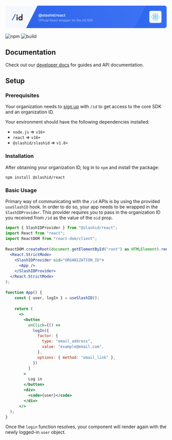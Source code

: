 ![SlashID React SDK](./slashid_react_banner.png)

![npm](https://img.shields.io/npm/v/@slashid/react)
![build](https://github.com/slashid/javascript/actions/workflows/ci.yml/badge.svg)
## Documentation

Check out our [developer docs](https://developer.slashid.dev/) for guides and API documentation.

## Setup

### Prerequisites

Your organization needs to [sign up](https://slashid.dev/request-access) with `/id` to get access to the core SDK and an organization ID.

Your environment should have the following dependencies installed:

- `node.js` => `v16+`
- `react` => `v16+`
- `@slashid/slashid` => `v1.8+`

### Installation

After obtaining your organization ID, log in to `npm` and install the package:

```
npm install @slashid/react
```

### Basic Usage

Primary way of communicating with the `/id` APIs is by using the provided `useSlashID` hook. In order to do so, your app needs to be wrapped in the `SlashIDProvider`. This provider requires you to pass in the organization ID you received from `/id` as the value of the `oid` prop.

```jsx
import { SlashIDProvider } from "@slashid/react";
import React from "react";
import ReactDOM from "react-dom/client";

ReactDOM.createRoot(document.getElementById("root") as HTMLElement).render(
  <React.StrictMode>
    <SlashIDProvider oid="ORGANIZATION_ID">
      <App />
    </SlashIDProvider>
  </React.StrictMode>
);

function App() {
    const { user, logIn } = useSlashID();

    return (
      <>
        <button
          onClick={() =>
            logIn({
              factor: {
                type: "email_address",
                value: "example@email.com",
              },
              options: { method: "email_link" },
            })
          }
        >
          Log in
        </button>
        <div>
          <code>{user}</code>
        </div>
      </>
  );
}
```

Once the `login` function resolves, your component will render again with the newly logged-in `user` object.

